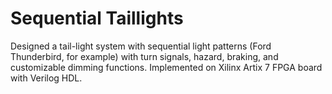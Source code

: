 # Sequential Taillights

Designed a tail-light system with sequential light patterns (Ford Thunderbird, for example) with turn signals, hazard, braking, and customizable dimming functions. Implemented on Xilinx Artix 7 FPGA board with Verilog HDL.
